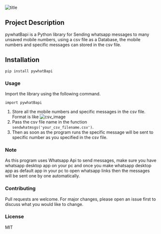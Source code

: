 ![title](https://raw.githubusercontent.com/SaiJeevanPuchakayala/pywhatBapi/main/images/title.png)
## Project Description
pywhatBapi is a Python library for Sending whatsapp messages to many unsaved mobile numbers, using a csv file as a Database, the mobile numbers and specific messages can stored in the csv file.

## Installation
`pip install pywhatBapi`

### Usage

Import the library using the following command.

`import pywhatBapi`
1. Store all the mobile numbers and specific messages in the csv file. Format is like   ![csv_image](https://raw.githubusercontent.com/SaiJeevanPuchakayala/pywhatBapi/main/images/csv_image.png)        
2. Pass the csv file name in the function `sendwhatmsgs('your_csv_filename.csv')`.
3. Then as soon as the program runs the specific message will be sent to specific number as you specified in the csv file.

### Note
As this program uses Whatsapp Api to send messages, make sure you have whatsapp desktop app on your pc and once you make whatsapp desktop app as default app in your pc to open whatsapp links  then the messages will be sent one by one automatically.

### Contributing

Pull requests are welcome. For major changes, please open an issue first to discuss what you would like to change.
### License

MIT
